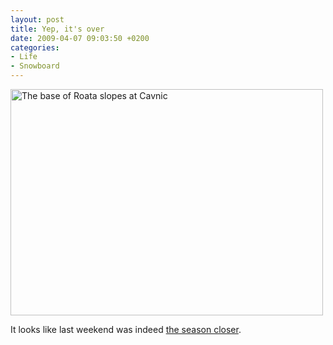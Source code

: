 ```yaml
---
layout: post
title: Yep, it's over
date: 2009-04-07 09:03:50 +0200
categories:
- Life
- Snowboard
---
```

<img src="http://www.rusiczki.net/wp-content/uploads/2009/04/cavnic-roata-the-end-2009.jpg" alt="The base of Roata slopes at Cavnic" title="The base of Roata slopes at Cavnic" width="500" height="362" class="alignnone size-full wp-image-682"/>

It looks like last weekend was indeed <a href="http://www.rusiczki.net/2009/04/05/2008-2009-winter-season/">the season closer</a>.
